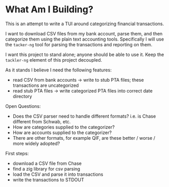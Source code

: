 # What Am I Building?

This is an attempt to write a TUI around categorizing financial transactions.

I want to download CSV files from my bank account, parse them, and then categorize them
using the plain text accounting tools. Specifically I will use the `tacker-ng` tool for parsing
the transactions and reporting on them.

I want this project to stand alone; anyone should be able to use it. Keep the `tackler-ng` element
of this project decoupled.

As it stands I believe I need the following features:

- read CSV from bank accounts -> write to stub PTA files; these transactions are uncategorized
- read stub PTA files -> write categorized PTA files into correct date directory

Open Questions:

- Does the CSV parser need to handle different formats? i.e. is Chase different from Schwab, etc.
- How are categories supplied to the categorizer?
- How are accounts supplied to the categorizer?
- There are other formats, for example QIF, are these better / worse / more widely adopted?

First steps:

- download a CSV file from Chase
- find a zig library for csv parsing
- load the CSV and parse it into transactions
- write the transactions to STDOUT
